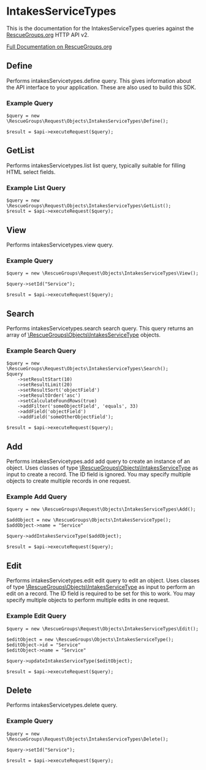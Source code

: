 # IntakesServiceTypes

This is the documentation for the IntakesServiceTypes queries against the [RescueGroups.org](https://www.rescuegroups.org/) HTTP API v2.

[Full Documentation on RescueGroups.org](https://userguide.rescuegroups.org/display/APIDG/Object+definitions#Objectdefinitions-intakesServicetypes)

## Define
Performs intakesServicetypes.define query. This gives information about the API interface to your application. These are also used to build this SDK.

### Example Query

    $query = new \RescueGroups\Request\Objects\IntakesServiceTypes\Define();

    $result = $api->executeRequest($query);
## GetList
Performs intakesServicetypes.list list query, typically suitable for filling HTML select fields.

### Example List Query

    $query = new \RescueGroups\Request\Objects\IntakesServiceTypes\GetList();
    $result = $api->executeRequest($query);
## View
Performs intakesServicetypes.view query.

### Example Query

    $query = new \RescueGroups\Request\Objects\IntakesServiceTypes\View();

    $query->setId("Service");

    $result = $api->executeRequest($query);

## Search
Performs intakesServicetypes.search search query. This query returns an array of [\RescueGroups\Objects\IntakesServiceType](../../../src/Objects/IntakesServiceType.php) objects.

### Example Search Query

    $query = new \RescueGroups\Request\Objects\IntakesServiceTypes\Search();
    $query
        ->setResultStart(10)
        ->setResultLimit(20)
        ->setResultSort('objectField')
        ->setResultOrder('asc')
        ->setCalculateFoundRows(true)
        ->addFilter('someObjectField', 'equals', 33)
        ->addField('objectField')
        ->addField('someOtherObjectField');

    $result = $api->executeRequest($query);
## Add
Performs intakesServicetypes.add add query to create an instance of an object. Uses classes of type [\RescueGroups\Objects\IntakesServiceType](../../../src/Objects/IntakesServiceType.php) as input to create a record. The ID field is ignored. You may specify multiple objects to create multiple records in one request.

### Example Add Query

    $query = new \RescueGroups\Request\Objects\IntakesServiceTypes\Add();

    $addObject = new \RescueGroups\Objects\IntakesServiceType();
    $addObject->name = "Service"

    $query->addIntakesServiceType($addObject);

    $result = $api->executeRequest($query);
## Edit
Performs intakesServicetypes.edit edit query to edit an object. Uses classes of type [\RescueGroups\Objects\IntakesServiceType](../../../src/Objects/IntakesServiceType.php) as input to perform an edit on a record. The ID field is required to be set for this to work. You may specify multiple objects to perform multiple edits in one request.

### Example Edit Query

    $query = new \RescueGroups\Request\Objects\IntakesServiceTypes\Edit();

    $editObject = new \RescueGroups\Objects\IntakesServiceType();
    $editObject->id = "Service"
    $editObject->name = "Service"

    $query->updateIntakesServiceType($editObject);

    $result = $api->executeRequest($query);
## Delete
Performs intakesServicetypes.delete query.

### Example Query

    $query = new \RescueGroups\Request\Objects\IntakesServiceTypes\Delete();

    $query->setId("Service");

    $result = $api->executeRequest($query);

